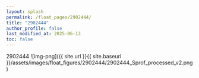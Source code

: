 ```yaml
---
layout: splash
permalink: /float_pages/2902444/
title: "2902444"
author_profile: false
last_modified_at: 2025-06-13
toc: false
---
```

 
2902444
![img-png]({{ site.url }}{{ site.baseurl }}/assets/images/float_figures/2902444/2902444_Sprof_processed_v2.png)